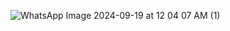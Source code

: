 ![WhatsApp Image 2024-09-19 at 12 04 07 AM (1)](https://github.com/user-attachments/assets/4d13f301-b70d-4689-b0f5-d99cec5dc459)
